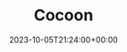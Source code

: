 ---
date: 2023-10-05T21:24:00+00:00
title: "Cocoon"
label: "Platinum"
artwork: "/assets/images/posts/games/cocoon.png"
---